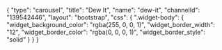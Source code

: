 {
    "type": "carousel",
    "title": "Dew It",
    "name": "dew-it",
    "channelId": "139542446",
    "layout": "bootstrap",
    "css": {
        ".widget-body": {
            "widget_background_color": "rgba(255, 0, 0, 1)",
            "widget_border_width": "12",
            "widget_border_color": "rgba(0, 0, 0, 1)",
            "widget_border_style": "solid"
        }
    }
}